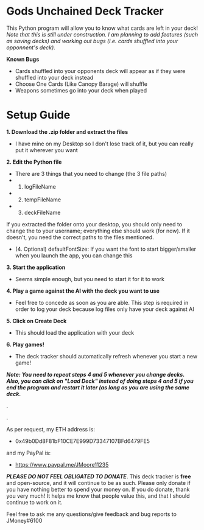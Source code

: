 # Gods Unchained Deck Tracker

This Python program will allow you to know what cards are left in your deck!
*Note that this is still under construction. I am planning to add features (such as saving decks) and working out bugs (i.e. cards shuffled into your opponnent's deck).*


**Known Bugs**

- Cards shuffled into your opponents deck will appear as if they were shuffled into your deck instead
- Choose One Cards (Like Canopy Barage) will shuffle 
- Weapons sometimes go into your deck when played





# Setup Guide

**1. Download the .zip folder and extract the files**
- I have mine on my Desktop so I don't lose track of it, but you can really put it wherever you want

**2. Edit the Python file**
- There are 3 things that you need to change (the 3 file paths)
- 1. logFileName
- 2. tempFileName
- 3. deckFileName

If you extracted the folder onto your desktop, you should only need to change the <USER> to your username; everything else should work (for now). If it doesn't, you need the correct paths to the files mentioned.

- (4. Optional) defaultFontSize: If you want the font to start bigger/smaller when you launch the app, you can change this

**3. Start the application**

 - Seems simple enough, but you need to start it for it to work
 
 **4. Play a game against the AI with the deck you want to use**
 
 - Feel free to concede as soon as you are able. This step is required in order to log your deck because log files only have your deck against AI
 
 **5. Click on Create Deck**
 
  - This should load the application with your deck
 
 **6. Play games!**
 
 -  The deck tracker should automatically refresh whenever you start a new game!
 
 
 ***Note: You need to repeat steps 4 and 5 whenever you change decks. Also, you can click on "Load Deck" instead of doing steps 4 and 5 if you end the program and restart it later (as long as you are using the same deck.***
 
 
 .
 
 .
 
 As per request, my ETH address is:
  - 0x49b0Dd8F81bF10CE7E999D73347107BFd6479FE5
  
 and my PayPal is:
  - https://www.paypal.me/JMoore11235 
 
 ***PLEASE DO NOT FEEL OBLIGATED TO DONATE***. This deck tracker is **free** and open-source, and it will continue to be as such. Please only donate if you have nothing better to spend your money on. If you do donate, thank you very much! It helps me know that people value this, and that I should continue to work on it.
 
 Feel free to ask me any questions/give feedback and bug reports to JMoney#6100
